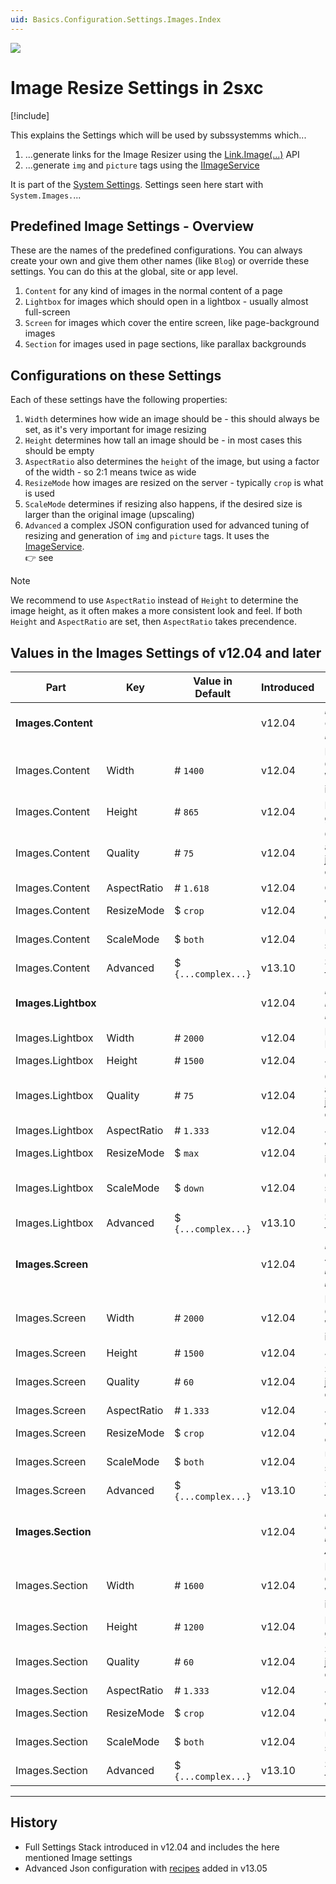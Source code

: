 ```yaml
---
uid: Basics.Configuration.Settings.Images.Index
---
```


<img src="~/assets/features/settings-stack.svg" class="feature">

# Image Resize Settings in 2sxc 

[!include[](~/basics/stack/_shared-float-summary.md)]
<style>.context-box-summary .data-configuration { visibility: visible; }</style>

This explains the Settings which will be used by subssystemms which...

1. ...generate links for the Image Resizer using the [Link.Image(...)](xref:ToSic.Sxc.Services.ILinkService.To*) API
1. ...generate `img` and `picture` tags using the [IImageService](xref:ToSic.Sxc.Services.IImageService)

It is part of the [System Settings](xref:Basics.Configuration.SettingsSystem).
Settings seen here start with `System.Images.`...

## Predefined Image Settings - Overview

These are the names of the predefined configurations. 
You can always create your own and give them other names (like `Blog`) or override these settings. 
You can do this at the global, site or app level.

1. `Content` for any kind of images in the normal content of a page
2. `Lightbox` for images which should open in a lightbox - usually almost full-screen
3. `Screen` for images which cover the entire screen, like page-background images
4. `Section` for images used in page sections, like parallax backgrounds

## Configurations on these Settings

Each of these settings have the following properties:

1. `Width` determines how wide an image should be - this should always be set, as it's very important for image resizing
2. `Height` determines how tall an image should be - in most cases this should be empty
1. `AspectRatio` also determines the `height` of the image, but using a factor of the width - so 2:1 means twice as wide
1. `ResizeMode` how images are resized on the server - typically `crop` is what is used
1. `ScaleMode` determines if resizing also happens, if the desired size is larger than the original image (upscaling)
1. `Advanced` a complex JSON configuration used for advanced tuning of resizing and generation of `img` and `picture` tags.
    It uses the [ImageService](xref:ToSic.Sxc.Services.IImageService).  
    👉 see [](xref:Basics.Configuration.Settings.Images.Recipes)

> [!NOTE]
> We recommend to use `AspectRatio` instead of `Height` to determine the image height, as it often makes a more consistent look and feel.
> If both `Height` and `AspectRatio` are set, then `AspectRatio` takes precendence.

## Values in the Images Settings of v12.04 and later

| Part                 | Key                  | Value in Default     | Introduced | Comments
| -------------------- | -------------------- | -------------------- | ------ | ---
| **Images.Content**   |                      |                      | v12.04 | *For sizing Content-Images*
| Images.Content       | Width                | # `1400`             | v12.04 | Full-Content-Width images
| Images.Content       | Height               | # `865`              | v12.04 | Based on golden ratio
| Images.Content       | Quality              | # `75`               | v12.04 | Good average jpg/png compression
| Images.Content       | AspectRatio          | # `1.618`            | v12.04 | Golden Ratio
| Images.Content       | ResizeMode           | $ `crop`             | v12.04 | Will fill area exactly
| Images.Content       | ScaleMode            | $ `both`             | v12.04 | Up-scale small images
| Images.Content       | Advanced             | $ `{...complex...}`  | v13.10 | Sizes to use for SrcSets
| **Images.Lightbox**  |                      |                      | v12.04 | *For Lightbox-Images*
| Images.Lightbox      | Width                | # `2000`             | v12.04 | Full-screen Lightboxes
| Images.Lightbox      | Height               | # `1500`             | v12.04 | 4:3
| Images.Lightbox      | Quality              | # `75`               | v12.04 | Good average jpg/png compression
| Images.Lightbox      | AspectRatio          | # `1.333`            | v12.04 | 4:3
| Images.Lightbox      | ResizeMode           | $ `max`              | v12.04 | Will keep image shape 
| Images.Lightbox      | ScaleMode            | $ `down`             | v12.04 | Only down-scale, never up-scale
| Images.Lightbox      | Advanced             | $ `{...complex...}`  | v13.10 | Sizes to use for SrcSets
| **Images.Screen**    |                      |                      | v12.04 | *For Screen-Size related images like backgrounds*
| Images.Screen        | Width                | # `2000`             | v12.04 | Full-Content-Width images
| Images.Screen        | Height               | # `1500`             | v12.04 | 4:3
| Images.Screen        | Quality              | # `60`               | v12.04 | Stronger jpg/png compression
| Images.Screen        | AspectRatio          | # `1.333`            | v12.04 | 4:3
| Images.Screen        | ResizeMode           | $ `crop`             | v12.04 | Will fill area exactly
| Images.Screen        | ScaleMode            | $ `both`             | v12.04 | Up-scale small images
| Images.Screen        | Advanced             | $ `{...complex...}`  | v13.10 | Sizes to use for SrcSets
| **Images.Section**   |                      |                      | v12.04 | *For Backgrounds in Content-Area*
| Images.Section       | Width                | # `1600`             | v12.04 | Full-Content-Width images
| Images.Section       | Height               | # `1200`             | v12.04 | Based on golden ratio
| Images.Section       | Quality              | # `60`               | v12.04 | Stronger jpg/png compression
| Images.Section       | AspectRatio          | # `1.333`            | v12.04 | 4:3
| Images.Section       | ResizeMode           | $ `crop`             | v12.04 | Will fill area exactly
| Images.Section       | ScaleMode            | $ `both`             | v12.04 | Up-scale small images
| Images.Section       | Advanced             | $ `{...complex...}`  | v13.10 | Sizes to use for SrcSets



---

## History

* Full Settings Stack introduced in v12.04 and includes the here mentioned Image settings
* Advanced Json configuration with [recipes](xref:Basics.Configuration.Settings.Images.Recipes) added in v13.05